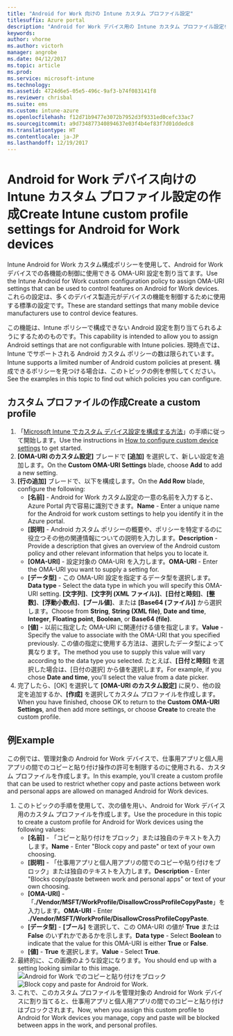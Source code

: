 ```yaml
---
title: "Android for Work 向けの Intune カスタム プロファイル設定"
titlesuffix: Azure portal
description: "Android for Work デバイス用の Intune カスタム プロファイル設定を作成する方法について説明します。\""
keywords: 
author: vhorne
ms.author: victorh
manager: angrobe
ms.date: 04/12/2017
ms.topic: article
ms.prod: 
ms.service: microsoft-intune
ms.technology: 
ms.assetid: 4724d6e5-05e5-496c-9af3-b74f083141f8
ms.reviewer: chrisbal
ms.suite: ems
ms.custom: intune-azure
ms.openlocfilehash: f12d71b9477e3072b7952d3f9331ed0cefc33ac7
ms.sourcegitcommit: a9d734877340894637e03f4b4ef83f7d01ddedc8
ms.translationtype: HT
ms.contentlocale: ja-JP
ms.lasthandoff: 12/19/2017
---
```

# <a name="create-intune-custom-profile-settings-for-android-for-work-devices"></a><span data-ttu-id="df2b3-103">Android for Work デバイス向けの Intune カスタム プロファイル設定の作成</span><span class="sxs-lookup"><span data-stu-id="df2b3-103">Create Intune custom profile settings for Android for Work devices</span></span>

<span data-ttu-id="df2b3-104">Intune Android for Work カスタム構成ポリシーを使用して、Android for Work デバイスでの各機能の制御に使用できる OMA-URI 設定を割り当てます。</span><span class="sxs-lookup"><span data-stu-id="df2b3-104">Use the Intune Android for Work custom configuration policy to assign OMA-URI settings that can be used to control features on Android for Work devices.</span></span> <span data-ttu-id="df2b3-105">これらの設定は、多くのデバイス製造元がデバイスの機能を制御するために使用する標準の設定です。</span><span class="sxs-lookup"><span data-stu-id="df2b3-105">These are standard settings that many mobile device manufacturers use to control device features.</span></span>

<span data-ttu-id="df2b3-106">この機能は、Intune ポリシーで構成できない Android 設定を割り当てられるようにするためのものです。</span><span class="sxs-lookup"><span data-stu-id="df2b3-106">This capability is intended to allow you to assign Android settings that are not configurable with Intune policies.</span></span> <span data-ttu-id="df2b3-107">現時点では、Intune でサポートされる Android カスタム ポリシーの数は限られています。</span><span class="sxs-lookup"><span data-stu-id="df2b3-107">Intune supports a limited number of Android custom policies at present.</span></span> <span data-ttu-id="df2b3-108">構成できるポリシーを見つける場合は、このトピックの例を参照してください。</span><span class="sxs-lookup"><span data-stu-id="df2b3-108">See the examples in this topic to find out which policies you can configure.</span></span>

## <a name="create-a-custom-profile"></a><span data-ttu-id="df2b3-109">カスタム プロファイルの作成</span><span class="sxs-lookup"><span data-stu-id="df2b3-109">Create a custom profile</span></span>

1. <span data-ttu-id="df2b3-110">「[Microsoft Intune でカスタム デバイス設定を構成する方法](custom-settings-configure.md)」の手順に従って開始します。</span><span class="sxs-lookup"><span data-stu-id="df2b3-110">Use the instructions in [How to configure custom device settings](custom-settings-configure.md) to get started.</span></span>
2. <span data-ttu-id="df2b3-111">**[OMA-URI のカスタム設定]** ブレードで **[追加]** を選択して、新しい設定を追加します。</span><span class="sxs-lookup"><span data-stu-id="df2b3-111">On the **Custom OMA-URI Settings** blade, choose **Add** to add a new setting.</span></span>
3. <span data-ttu-id="df2b3-112">**[行の追加]** ブレードで、以下を構成します。</span><span class="sxs-lookup"><span data-stu-id="df2b3-112">On the **Add Row** blade, configure the following:</span></span>
    - <span data-ttu-id="df2b3-113">**[名前]** - Android for Work カスタム設定の一意の名前を入力すると、Azure Portal 内で容易に識別できます。</span><span class="sxs-lookup"><span data-stu-id="df2b3-113">**Name** - Enter a unique name for the Android for work custom settings to help you identify it in the Azure portal.</span></span>
    - <span data-ttu-id="df2b3-114">**[説明]** - Android カスタム ポリシーの概要や、ポリシーを特定するのに役立つその他の関連情報についての説明を入力します。</span><span class="sxs-lookup"><span data-stu-id="df2b3-114">**Description** - Provide a description that gives an overview of the Android custom policy and other relevant information that helps you to locate it.</span></span>
    - <span data-ttu-id="df2b3-115">**[OMA-URI]** - 設定対象の OMA-URI を入力します。</span><span class="sxs-lookup"><span data-stu-id="df2b3-115">**OMA-URI** - Enter the OMA-URI you want to supply a setting for.</span></span>
    - <span data-ttu-id="df2b3-116">**[データ型]** - この OMA-URI 設定を指定するデータ型を選択します。</span><span class="sxs-lookup"><span data-stu-id="df2b3-116">**Data type** - Select the data type in which you will specify this OMA-URI setting.</span></span> <span data-ttu-id="df2b3-117">**[文字列]**、**[文字列 (XML ファイル)]**、**[日付と時刻]**、**[整数]**、**[浮動小数点]**、**[ブール値]**、または **[Base64 (ファイル)]** から選択します。</span><span class="sxs-lookup"><span data-stu-id="df2b3-117">Choose from **String**, **String (XML file)**, **Date and time**, **Integer**, **Floating point**, **Boolean**, or **Base64 (file)**.</span></span>
    - <span data-ttu-id="df2b3-118">**[値]** - 以前に指定した OMA-URI に関連付ける値を指定します。</span><span class="sxs-lookup"><span data-stu-id="df2b3-118">**Value** - Specify the value to associate with the OMA-URI that you specified previously.</span></span> <span data-ttu-id="df2b3-119">この値の指定に使用する方法は、選択したデータ型によって異なります。</span><span class="sxs-lookup"><span data-stu-id="df2b3-119">The method you use to supply this value will vary according to the data type you selected.</span></span> <span data-ttu-id="df2b3-120">たとえば、**[日付と時刻]** を選択した場合は、[日付の選択] から値を選択します。</span><span class="sxs-lookup"><span data-stu-id="df2b3-120">For example, if you chose **Date and time**, you'll select the value from a date picker.</span></span>
4. <span data-ttu-id="df2b3-121">完了したら、[OK] を選択して **[OMA-URI のカスタム設定]** に戻り、他の設定を追加するか、**[作成]** を選択してカスタム プロファイルを作成します。</span><span class="sxs-lookup"><span data-stu-id="df2b3-121">When you have finished, choose OK to return to the **Custom OMA-URI Settings**, and then add more settings, or choose **Create** to create the custom profile.</span></span>


## <a name="example"></a><span data-ttu-id="df2b3-122">例</span><span class="sxs-lookup"><span data-stu-id="df2b3-122">Example</span></span>

<span data-ttu-id="df2b3-123">この例では、管理対象の Android for Work デバイスで、仕事用アプリと個人用アプリの間でのコピーと貼り付け操作の許可を制限するのに使用される、カスタム プロファイルを作成します。</span><span class="sxs-lookup"><span data-stu-id="df2b3-123">In this example, you'll create a custom profile that can be used to restrict whether copy and paste actions between work and personal apps are allowed on managed Android for Work devices.</span></span>

1. <span data-ttu-id="df2b3-124">このトピックの手順を使用して、次の値を用い、Android for Work デバイス用のカスタム プロファイルを作成します。</span><span class="sxs-lookup"><span data-stu-id="df2b3-124">Use the procedure in this topic to create a custom profile for Android for Work devices using the following values:</span></span>
    - <span data-ttu-id="df2b3-125">**[名前]** - 「コピーと貼り付けをブロック」または独自のテキストを入力します。</span><span class="sxs-lookup"><span data-stu-id="df2b3-125">**Name** - Enter "Block copy and paste" or text of your own choosing.</span></span>
    - <span data-ttu-id="df2b3-126">**[説明]** - 「仕事用アプリと個人用アプリの間でのコピーや貼り付けをブロック」または独自のテキストを入力します。</span><span class="sxs-lookup"><span data-stu-id="df2b3-126">**Description** - Enter "Blocks copy/paste between work and personal apps" or text of your own choosing.</span></span>
    - <span data-ttu-id="df2b3-127">**[OMA-URI]** - 「**./Vendor/MSFT/WorkProfile/DisallowCrossProfileCopyPaste**」を入力します。</span><span class="sxs-lookup"><span data-stu-id="df2b3-127">**OMA-URI** - Enter **./Vendor/MSFT/WorkProfile/DisallowCrossProfileCopyPaste**.</span></span>
    - <span data-ttu-id="df2b3-128">**[データ型]** - **[ブール]** を選択して、この OMA-URI の値が **True** または **False** のいずれかであるかを示します。</span><span class="sxs-lookup"><span data-stu-id="df2b3-128">**Data type** - Select **Boolean** to indicate that the value for this OMA-URI is either **True** or **False**.</span></span>
    - <span data-ttu-id="df2b3-129">**[値]** - **True** を選択します。</span><span class="sxs-lookup"><span data-stu-id="df2b3-129">**Value** - Select **True**.</span></span>
2. <span data-ttu-id="df2b3-130">最終的に、この画像のような設定になります。</span><span class="sxs-lookup"><span data-stu-id="df2b3-130">You should end up with a setting looking similar to this image.</span></span>
<span data-ttu-id="df2b3-131">![Android for Work でのコピーと貼り付けをブロック](./media/custom-policy-afw-copy-paste.png)</span><span class="sxs-lookup"><span data-stu-id="df2b3-131">![Block copy and paste for Android for Work.](./media/custom-policy-afw-copy-paste.png)</span></span>
3. <span data-ttu-id="df2b3-132">これで、このカスタム プロファイルを管理対象の Android for Work デバイスに割り当てると、仕事用アプリと個人用アプリの間でのコピーと貼り付けはブロックされます。</span><span class="sxs-lookup"><span data-stu-id="df2b3-132">Now, when you assign this custom profile to Android for Work devices you manage, copy and paste will be blocked between apps in the work, and personal profiles.</span></span>